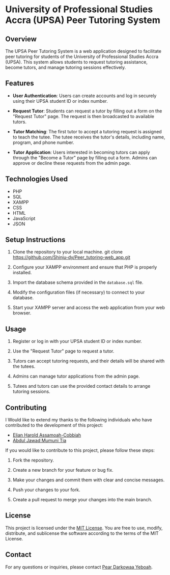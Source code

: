 # University of Professional Studies Accra (UPSA) Peer Tutoring System

## Overview

The UPSA Peer Tutoring System is a web application designed to facilitate peer tutoring for students of the University of Professional Studies Accra (UPSA). This system allows students to request tutoring assistance, become tutors, and manage tutoring sessions effectively.

## Features

- **User Authentication**: Users can create accounts and log in securely using their UPSA student ID or index number.

- **Request Tutor**: Students can request a tutor by filling out a form on the "Request Tutor" page. The request is then broadcasted to available tutors.

- **Tutor Matching**: The first tutor to accept a tutoring request is assigned to teach the tutee. The tutee receives the tutor's details, including name, program, and phone number.

- **Tutor Application**: Users interested in becoming tutors can apply through the "Become a Tutor" page by filling out a form. Admins can approve or decline these requests from the admin page.

## Technologies Used

- PHP
- SQL
- XAMPP
- CSS
- HTML
- JavaScript
- JSON

## Setup Instructions

1. Clone the repository to your local machine.
   git clone https://github.com/Shinju-dy/Peer_tutoring-web_app.git
   
2. Configure your XAMPP environment and ensure that PHP is properly installed.

3. Import the database schema provided in the `database.sql` file.

4. Modify the configuration files (if necessary) to connect to your database.

5. Start your XAMPP server and access the web application from your web browser.

## Usage

1. Register or log in with your UPSA student ID or index number.

2. Use the "Request Tutor" page to request a tutor.

3. Tutors can accept tutoring requests, and their details will be shared with the tutees.

4. Admins can manage tutor applications from the admin page.

5. Tutees and tutors can use the provided contact details to arrange tutoring sessions.

## Contributing

I Would like to extend my thanks to the following individuals who have contributed to the development of this project:

- [Elian Harold Assamoah-Cobbiah](https://github.com/elian2022)
- [Abdul Jawad Mumuni Tia](https://github.com/Jawad054)

If you would like to contribute to this project, please follow these steps:

1. Fork the repository.

2. Create a new branch for your feature or bug fix.

3. Make your changes and commit them with clear and concise messages.

4. Push your changes to your fork.

5. Create a pull request to merge your changes into the main branch.

## License

This project is licensed under the [MIT License](LICENSE). You are free to use, modify, distribute, and sublicense the software according to the terms of the MIT License.

## Contact

For any questions or inquiries, please contact [Pear Darkowaa Yeboah](mailto:pearl.darkowaa@gmail.com).




